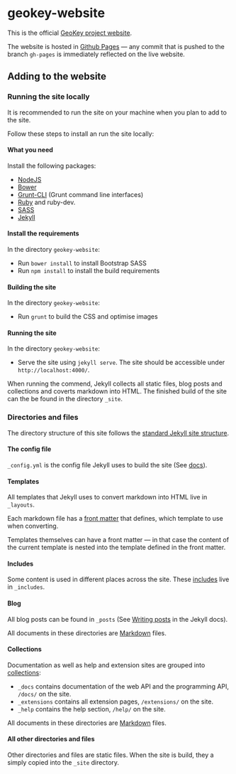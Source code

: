 # geokey-website

This is the official [GeoKey project website](http://geokey.org.uk/).

The website is hosted in [Github Pages](https://pages.github.com/) — any commit that is pushed to the branch `gh-pages` is immediately reflected on the live website.

## Adding to the website

### Running the site locally

It is recommended to run the site on your machine when you plan to add to the site.

Follow these steps to install an run the site locally:

#### What you need

Install the following packages:

- [NodeJS](https://nodejs.org/en/)
- [Bower](http://bower.io/#install-bower)
- [Grunt-CLI](http://gruntjs.com/using-the-cli#installing-the-cli) (Grunt command line interfaces)
- [Ruby](https://www.ruby-lang.org/en/documentation/installation/) and ruby-dev.
- [SASS](http://sass-lang.com/install)
- [Jekyll](https://jekyllrb.com/docs/installation/)

#### Install the requirements

In the directory `geokey-website`:

- Run `bower install` to install Bootstrap SASS
- Run `npm install` to install the build requirements

#### Building the site

In the directory `geokey-website`:

- Run `grunt` to build the CSS and optimise images

#### Running the site

In the directory `geokey-website`:

- Serve the site using `jekyll serve`. The site should be accessible under `http://localhost:4000/`.

When running the commend, Jekyll collects all static files, blog posts and collections and coverts markdown into HTML. The finished build of the site can the be found in the directory `_site`.


### Directories and files

The directory structure of this site follows the [standard Jekyll site structure](http://jekyllrb.com/docs/pages/).

#### The config file

`_config.yml` is the config file Jekyll uses to build the site (See [docs](http://jekyllrb.com/docs/configuration/)).

#### Templates

All templates that Jekyll uses to convert markdown into HTML live in `_layouts`.

Each markdown file has a [front matter](http://jekyllrb.com/docs/frontmatter/) that defines, which template to use when converting.

Templates themselves can have a front matter — in that case the content of the current template is nested into the template defined in the front matter.

#### Includes

Some content is used in different places across the site. These [includes](https://jekyllrb.com/docs/templates/#includes) live in `_includes`.

#### Blog

All blog posts can be found in `_posts` (See [Writing posts](http://jekyllrb.com/docs/posts/) in the Jekyll docs).

All documents in these directories are [Markdown](https://help.github.com/articles/markdown-basics/) files.

#### Collections

Documentation as well as help and extension sites are grouped into [collections](http://jekyllrb.com/docs/collections/):

- `_docs` contains documentation of the web API and the programming API, `/docs/` on the site.
- `_extensions` contains all extension pages, `/extensions/` on the site.
- `_help` contains the help section, `/help/` on the site.

All documents in these directories are [Markdown](https://help.github.com/articles/markdown-basics/) files.

#### All other directories and files

Other directories and files are static files. When the site is build, they a simply copied into the `_site` directory.
